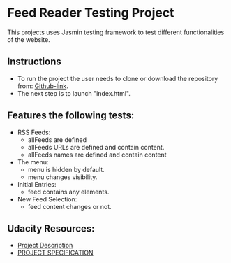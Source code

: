 # Feed Reader Testing Project

This projects uses Jasmin testing framework to test different functionalities of the website.

## Instructions
- To run the project the user needs to clone or download the repository from: [Github-link](https://github.com/martamihai88/***). 
- The next step is to launch "index.html".

## Features the following tests:
- RSS Feeds:
    - allFeeds are defined
    - allFeeds URLs are defined and contain content.
    - allFeeds names are defined and contain content
- The menu:
    - menu is hidden by default.
    - menu changes visibility.
- Initial Entries:
    - feed contains any elements.
 - New Feed Selection:
    - feed content changes or not.
 
## Udacity Resources:
- [Project Description](https://classroom.udacity.com/nanodegrees/nd001/parts/4942f4d7-a48d-4794-9eb0-404b3ed3cfe1/modules/5d74b9ba-b128-456f-8d2d-83aeda84ecc0/lessons/3442558598239847/concepts/34300788080923)
- [PROJECT SPECIFICATION](https://review.udacity.com/#!/rubrics/18/view)
